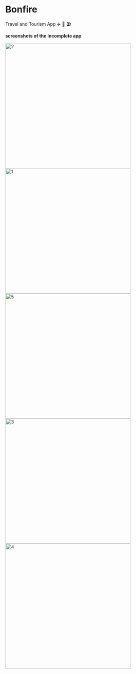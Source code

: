 # Bonfire
Travel and Tourism App ✈️ 🦌 🏖️

**screenshots of the incomplete app**
<p float="left">
  <img width="390" alt="2" src="https://user-images.githubusercontent.com/20152051/143677579-5a733770-b812-4a3c-a3a9-02853939974b.png">
  <img width="390" alt="1" src="https://user-images.githubusercontent.com/20152051/143677541-5aae18fe-f267-4fe5-b507-faa08842d00a.png">
  <img width="390" alt="5" src="https://user-images.githubusercontent.com/20152051/143677595-2d431a80-14c3-462e-a0e8-d369398bfe86.png">
  <img width="390" alt="3" src="https://user-images.githubusercontent.com/20152051/143677582-03e9e5e3-5c89-4b78-9e34-96c85f97c870.png">
  <img width="390" alt="4" src="https://user-images.githubusercontent.com/20152051/143677589-3ec4e3de-639f-4733-8ef1-ce15a8b781b0.png">
</p>
